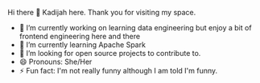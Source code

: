  Hi there 👋 Kadijah here. Thank you for visiting my space.



- 🔭 I’m currently working on learning data engineering but enjoy a bit of frontend engineering here and there
- 🌱 I’m currently learning Apache Spark
- 🤔 I’m looking for open source projects to contribute to.
- 😄 Pronouns: She/Her
- ⚡ Fun fact: I'm not really funny although I am told I'm funny.

